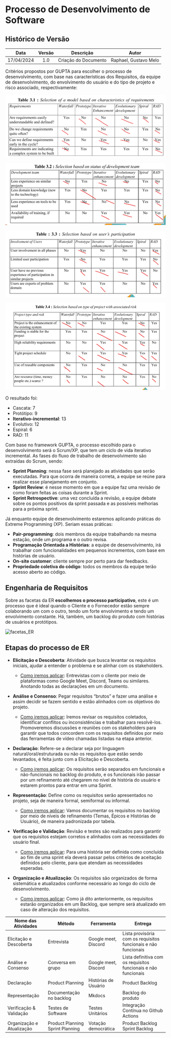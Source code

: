 # Processo de Desenvolvimento de Software

##  Histórico de Versão

| **Data** | **Versão** | **Descrição** | **Autor** |
| :--------: | :--------: | :--------:  | :--------: | 
| 17/04/2024 | 1.0 | Criação do Documento  | Raphael, Gustavo Melo |

Critérios propostos por GUPTA para escolher o processo de desenvolvimento, com base nas características dos Requisitos, da equipe de desenvolvimento, do envolvimento do usuário e do tipo de projeto e risco associado, respectivamente:

![Risco Associado](assets/images/selection_based/associated_risk.png)

![Características dos Requisitos](assets/images/selection_based/characteristics_requirements.png)

![Status do time de Desenvolvimento](assets/images/selection_based/status_of_development_team.png)

![Participação do Usuáŕio](assets/images/selection_based/user_participation.png)

O resultado foi:

- Cascata: 7
- Protótipo: 9
- **Iterativo-incremental**: 13
- Evolutivo: 12
- Espiral: 6
- RAD: 11 

Com base no framework GUPTA, o processo escolhido para o desenvolvimento será o Scrum/XP, que tem um ciclo de vida iterativo incremental. As fases do fluxo de trabalho de desenvolvimento são extraídas do Scrum, sendo:

- **Sprint Planning**: nessa fase será planejado as atividades que serão executadas. Para que ocorra de maneira correta, a equipe se reúne para realizar esse planejamento em conjunto.  
- **Sprint Review**: é nesse momento em que a equipe faz uma revisão de como foram feitas as coisas durante a Sprint. 
- **Sprint Retrospective**: uma vez concluída a revisão, a equipe debate sobre os pontos positivos da sprint passada e as possíveis melhorias para a próxima sprint.

Já enquanto equipe de desenvolvimento estaremos aplicando práticas do Extreme Programming (XP). Seriam essas práticas:

- **Pair-programming**: dois membros da equipe trabalhando na mesma estação, onde um programa e o outro revisa.
- **Programação Orientada a Histórias**: a equipe de desenvolvimento, irá trabalhar com funcionalidades em pequenos incrementos, com base em histórias de usuário.
- **On-site customer**: cliente sempre por perto para dar feedbacks.
- **Propriedade coletiva do código**: todos os membros da equipe terão acesso aberto ao código.

## Engenharia de Requisitos 

Sobre as facetas da ER **escolhemos o processo participativo**, este é um processo que é ideal quando o Cliente e o Fornecedor estão sempre colaborando um com o outro, tendo um forte envolvimento e tendo um envolvimento constante. Há, também, um backlog do produto com histórias de usuários e protótipos. 

![facetas_ER](https://github.com/mdsreq-fga-unb/2024.1-Est-dio-de-Beleza-Keuany/assets/79723182/bf8b9be8-76db-47d5-9026-811aa64f8029)

## Etapas do processo de ER

- **Elicitação e Descoberta**: Atividade que busca levantar os requisitos iniciais, ajudar a entender o problema e se alinhar com os stakeholders.

    - <u>Como iremos aplicar</u>: Entrevistas com o cliente por meio de plataformas como Google Meet, Discord, Teams ou similares. Anotando todas as declarações em um documento.

- **Análise e Consenso**: Pegar requisitos “brutos” e fazer uma análise e assim decidir se fazem sentido e estão alinhados com os objetivos do projeto. 

    - <u>Como iremos aplicar</u>:  Iremos revisar os requisitos coletados, identificar conflitos ou inconsistências e trabalhar para resolvê-los. Promoveremos discussões e reuniões com os stakeholders para garantir que todos concordem com os requisitos definidos por meio das ferramentas de vídeo chamadas listadas na etapa anterior.

- **Declaração**: Refere-se a declarar seja por linguagem natural/oral/estruturada ou não os requisitos que estão sendo levantados, é feita junto com a Elicitação e Descoberta.

    - <u>Como iremos aplicar</u>: Os requisitos serão separados em funcionais e não-funcionais no backlog do produto, e os funcionais irão passar por um refinamento até chegarem no nível de história do usuário e estarem prontos para entrar em uma Sprint.

- **Representação**: Define como os requisitos serão apresentados no projeto, seja de maneira formal, semiformal ou informal.

    - <u>Como iremos aplicar</u>: Vamos documentar os requisitos no backlog por meio de níveis de refinamento (Temas, Épicos e Histórias de Usuário), de maneira padronizada por tabela.

- **Verificação e Validação**: Revisão e testes são realizados para garantir que os requisitos estejam corretos e alinhados com as necessidades do usuário final.

    - <u>Como iremos aplicar</u>: Para uma história ser definida como concluída ao fim de uma sprint ela deverá passar pelos critérios de aceitação definidos pelo cliente, para que atendam as necessidades esperadas.

- **Organização e Atualização**: Os requisitos são organizados de forma sistemática e atualizados conforme necessário ao longo do ciclo de desenvolvimento.

    - <u>Como iremos aplicar</u>: Como já dito anteriormente, os requisitos estarão organizados em um Backlog, que sempre será atualizado em caso de alteração dos requisitos.

|Nome das Atividades|Método|Ferramenta|Entrega|
|-|-|-|-|
|Elicitação e Descoberta|Entrevista|Google meet, Discord|Lista provisória com os requisitos funcionais e não funcionais|
|Análise e Consenso|Conversa em grupo|Google meet, Discord|Lista definitiva com os requisitos funcionais e não funcionais|
|Declaração|Product Planning|Histórias de Usuário|Product Backlog|
|Representação|Documentação no backlog|Mkdocs |Backlog do produto|
|Verificação & Validação|Testes de Software|Testes Unitários|Integração Contínua no Github Actions|
Organização e Atualização|Product Planning<br>Sprint Planning|Votação democrática|Product Backlog<br>Sprint Backlog|

